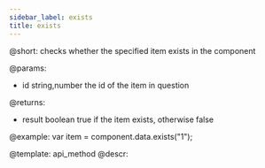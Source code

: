 ```yaml
---
sidebar_label: exists
title: exists
---          
```


@short: checks whether the specified item exists in the component

@params:
- id 			string,number			the id of the item in question

@returns:
- result		boolean				true if the item exists, otherwise false


@example:
var item = component.data.exists("1"); 

@template:	api_method
@descr:
